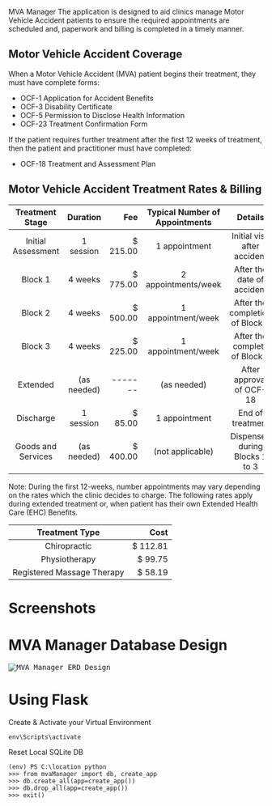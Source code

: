  MVA Manager
The application is designed to aid clinics manage Motor Vehicle Accident patients to ensure the required appointments are scheduled and, paperwork and billing is completed in a timely manner. 

## Motor Vehicle Accident Coverage
When a Motor Vehicle Accident (MVA) patient begins their treatment, they must have complete forms:
* OCF-1 Application for Accident Benefits
* OCF-3 Disability Certificate
* OCF-5 Permission to Disclose Health Information
* OCF-23 Treatment Confirmation Form

If the patient requires further treatment after the first 12 weeks of treatment, then the patient and practitioner must have completed:
* OCF-18 Treatment and Assessment Plan

## Motor Vehicle Accident Treatment Rates & Billing 
|   Treatment Stage   |   Duration  |    Fee    |Typical Number of Appointments | Details                         |
|   :-------------:   | :---------: |  -------: |:----------------------------: | :-----------------------------: |
| Initial Assessment  |  1 session  |  $ 215.00 | 1 appointment                 | Initial visit after accident    |
|       Block 1       |   4 weeks   |  $ 775.00 | 2 appointments/week           | After the date of accident      |
|       Block 2       |   4 weeks   |  $ 500.00 | 1 appointment/week            | After the completion of Block 1 |
|       Block 3       |   4 weeks   |  $ 225.00 | 1 appointment/week            | After the complete of Block 2   | 
|      Extended       | (as needed) |   ------- | (as needed)                   | After approval of OCF-18        |
|      Discharge      |  1 session  |  $  85.00 | 1 appointment                 | End of treatment                |
| Goods and Services  | (as needed) |  $ 400.00 | (not applicable)              | Dispensed during Blocks 1 to 3  |
 
Note: During the first 12-weeks, number appointments may vary depending on the rates which the clinic decides to charge.
The following rates apply during extended treatment or, when patient has their own Extended Health Care (EHC) Benefits.

|       Treatment Type       | Cost     |
| :-------------------------:| -------: |
| Chiropractic               | $ 112.81 |
| Physiotherapy              | $  99.75 |
| Registered Massage Therapy | $  58.19 |

# Screenshots 

# MVA Manager Database Design
<kbd>![MVA Manager ERD Design](https://github.com/vchiuu/MVAManager/blob/master/MVAManager_ERD.jpg)</kbd>
# Using Flask

Create & Activate your Virtual Environment
``` 
env\Scripts\activate
```
Reset Local SQLite DB
```
(env) PS C:\location python
>>> from mvaManager import db, create_app
>>> db.create_all(app=create_app())
>>> db.drop_all(app=create_app())
>>> exit()
```
